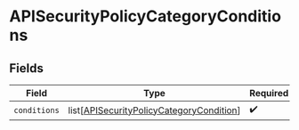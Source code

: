 # APISecurityPolicyCategoryConditions


## Fields

| Field                                                                                                 | Type                                                                                                  | Required                                                                                              | Description                                                                                           |
| ----------------------------------------------------------------------------------------------------- | ----------------------------------------------------------------------------------------------------- | ----------------------------------------------------------------------------------------------------- | ----------------------------------------------------------------------------------------------------- |
| `conditions`                                                                                          | list[[APISecurityPolicyCategoryCondition](../../models/shared/apisecuritypolicycategorycondition.md)] | :heavy_check_mark:                                                                                    | N/A                                                                                                   |